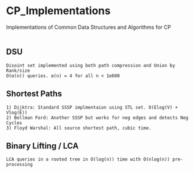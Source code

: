 # CP_Implementations
Implementations of Common Data Structures and Algorithms for CP
<br><br>
## DSU
    Disoint set implemented using both path compression and Union by Rank/size
    O(α(n)) queries. α(n) = 4 for all n < 1e600

## Shortest Paths
    1) Dijktra: Standard SSSP implmentaion using STL set. O(Elog(V) + Vlog(E)) 
    2) Bellman Ford: Another SSSP but works for neg edges and detects Neg Cycles
    3) Floyd Warshal: All source shortest path, cubic time.

## Binary Lifting / LCA
    LCA queries in a rooted tree in O(log(n)) time with O(nlog(n)) pre-processing
